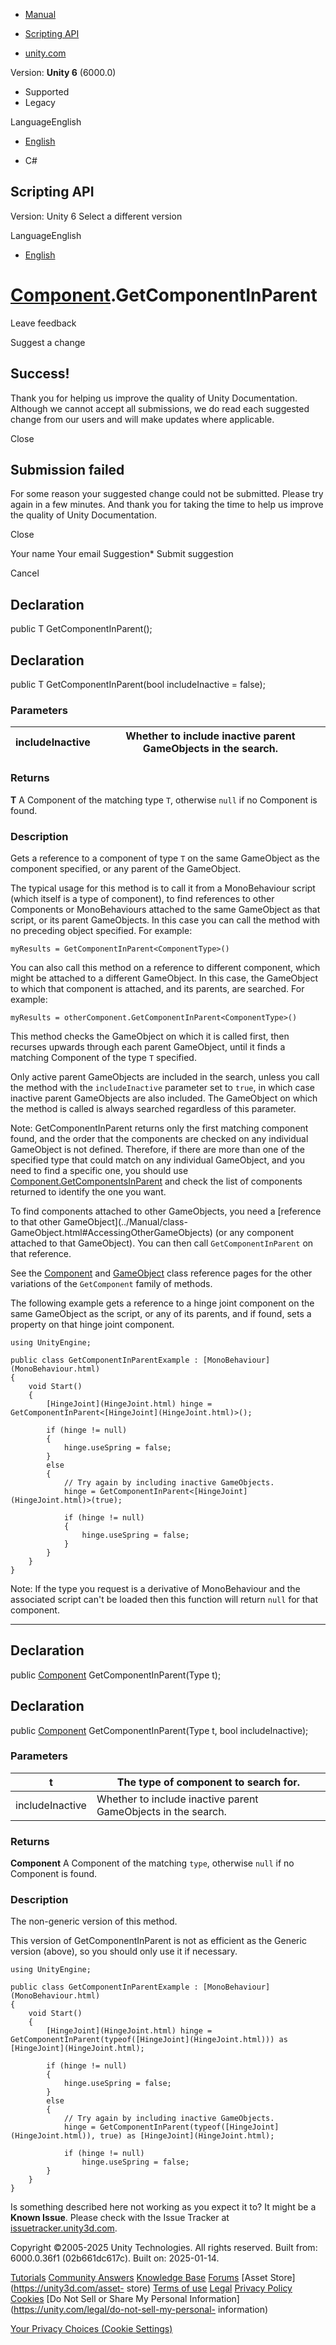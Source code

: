 [ ]()

  * [Manual](../Manual/index.html)
  * [Scripting API](../ScriptReference/index.html)

  * [unity.com](https://unity.com/)

Version: **Unity 6** (6000.0)

  * Supported
  * Legacy

LanguageEnglish

  * [English]()

  * C#

[ ](https://docs.unity3d.com)

## Scripting API

Version: Unity 6 Select a different version

LanguageEnglish

  * [English]()

#  [Component](Component.html).GetComponentInParent

Leave feedback

Suggest a change

## Success!

Thank you for helping us improve the quality of Unity Documentation. Although
we cannot accept all submissions, we do read each suggested change from our
users and will make updates where applicable.

Close

## Submission failed

For some reason your suggested change could not be submitted. Please <a>try
again</a> in a few minutes. And thank you for taking the time to help us
improve the quality of Unity Documentation.

Close

Your name Your email Suggestion* Submit suggestion

Cancel

[ ]()

## Declaration

public T GetComponentInParent();

## Declaration

public T GetComponentInParent(bool includeInactive = false);

### Parameters

includeInactive | Whether to include inactive parent GameObjects in the search.  
---|---  
  
### Returns

**T** A Component of the matching type `T`, otherwise `null` if no Component
is found.

### Description

Gets a reference to a component of type `T` on the same GameObject as the
component specified, or any parent of the GameObject.

The typical usage for this method is to call it from a MonoBehaviour script
(which itself is a type of component), to find references to other Components
or MonoBehaviours attached to the same GameObject as that script, or its
parent GameObjects. In this case you can call the method with no preceding
object specified. For example:  
  
`myResults = GetComponentInParent<ComponentType>()`  
  
You can also call this method on a reference to different component, which
might be attached to a different GameObject. In this case, the GameObject to
which that component is attached, and its parents, are searched. For example:  
  
`myResults = otherComponent.GetComponentInParent<ComponentType>()`  
  
This method checks the GameObject on which it is called first, then recurses
upwards through each parent GameObject, until it finds a matching Component of
the type `T` specified.  
  
Only active parent GameObjects are included in the search, unless you call the
method with the `includeInactive` parameter set to `true`, in which case
inactive parent GameObjects are also included. The GameObject on which the
method is called is always searched regardless of this parameter.  
  
Note: GetComponentInParent returns only the first matching component found,
and the order that the components are checked on any individual GameObject is
not defined. Therefore, if there are more than one of the specified type that
could match on any individual GameObject, and you need to find a specific one,
you should use
[Component.GetComponentsInParent](Component.GetComponentsInParent.html) and
check the list of components returned to identify the one you want.  
  
To find components attached to other GameObjects, you need a [reference to
that other GameObject](../Manual/class-
GameObject.html#AccessingOtherGameObjects) (or any component attached to that
GameObject). You can then call `GetComponentInParent` on that reference.  
  
See the [Component](Component.html) and [GameObject](GameObject.html) class
reference pages for the other variations of the `GetComponent` family of
methods.  
  
The following example gets a reference to a hinge joint component on the same
GameObject as the script, or any of its parents, and if found, sets a property
on that hinge joint component.

    
    
    using UnityEngine;  
      
    public class GetComponentInParentExample : [MonoBehaviour](MonoBehaviour.html)
    {
        void Start()
        {
            [HingeJoint](HingeJoint.html) hinge = GetComponentInParent<[HingeJoint](HingeJoint.html)>();  
      
            if (hinge != null)
            {
                hinge.useSpring = false;
            }
            else
            {
                // Try again by including inactive GameObjects.
                hinge = GetComponentInParent<[HingeJoint](HingeJoint.html)>(true);  
      
                if (hinge != null)
                {
                    hinge.useSpring = false;
                }
            }
        }
    }

Note: If the type you request is a derivative of MonoBehaviour and the
associated script can't be loaded then this function will return `null` for
that component.

* * *

## Declaration

public [Component](Component.html) GetComponentInParent(Type t);

## Declaration

public [Component](Component.html) GetComponentInParent(Type t, bool
includeInactive);

### Parameters

t | The type of component to search for.  
---|---  
includeInactive | Whether to include inactive parent GameObjects in the search.  
  
### Returns

**Component** A Component of the matching `type`, otherwise `null` if no
Component is found.

### Description

The non-generic version of this method.

This version of GetComponentInParent is not as efficient as the Generic
version (above), so you should only use it if necessary.

    
    
    using UnityEngine;  
      
    public class GetComponentInParentExample : [MonoBehaviour](MonoBehaviour.html)
    {
        void Start()
        {
            [HingeJoint](HingeJoint.html) hinge = GetComponentInParent(typeof([HingeJoint](HingeJoint.html))) as [HingeJoint](HingeJoint.html);  
      
            if (hinge != null)
            {
                hinge.useSpring = false;
            }
            else
            {
                // Try again by including inactive GameObjects.
                hinge = GetComponentInParent(typeof([HingeJoint](HingeJoint.html)), true) as [HingeJoint](HingeJoint.html);  
      
                if (hinge != null)
                    hinge.useSpring = false;
            }
        }
    }
    

Is something described here not working as you expect it to? It might be a
**Known Issue**. Please check with the Issue Tracker at
[issuetracker.unity3d.com](https://issuetracker.unity3d.com).

Copyright ©2005-2025 Unity Technologies. All rights reserved. Built from:
6000.0.36f1 (02b661dc617c). Built on: 2025-01-14.

[Tutorials](https://unity3d.com/learn) [Community
Answers](https://answers.unity3d.com) [Knowledge
Base](https://support.unity3d.com/hc/en-us)
[Forums](https://forum.unity3d.com) [Asset Store](https://unity3d.com/asset-
store) [Terms of use](https://docs.unity3d.com/Manual/TermsOfUse.html)
[Legal](https://unity.com/legal) [Privacy
Policy](https://unity.com/legal/privacy-policy)
[Cookies](https://unity.com/legal/cookie-policy) [Do Not Sell or Share My
Personal Information](https://unity.com/legal/do-not-sell-my-personal-
information)

[Your Privacy Choices (Cookie Settings)](javascript:void\(0\);)

